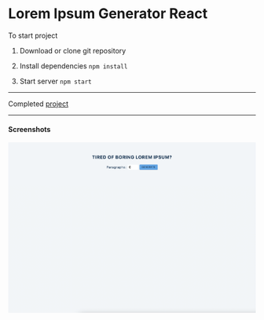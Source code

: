 # Lorem Ipsum Generator React

To start project

1. Download or clone git repository

2. Install dependencies `npm install`

3. Start server `npm start`

---

Completed [project](https://lorem-ipsum-react-by-malina.netlify.app/)

---

#### Screenshots
![image](./screenshot.png)
